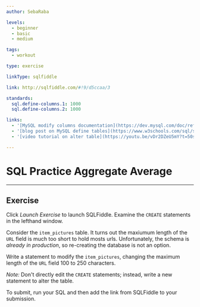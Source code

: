 ```yaml
---
author: SebaRaba

levels:
  - beginner
  - basic
  - medium

tags:
  - workout

type: exercise

linkType: sqlfiddle

link: http://sqlfiddle.com/#!9/d5ccaa/3

standards:
  sql.define-columns.1: 1000
  sql.define-columns.2: 1000

links:
  - '[MySQL modify columns documentation](https://dev.mysql.com/doc/refman/5.7/en/alter-table.html){documentation}'
  - '[blog post on MySQL define tables](https://www.w3schools.com/sql/sql_alter.asp){website}'
  - '[video tutorial on alter table](https://youtu.be/vDr2DZeU5mY?t=50s){video}'

---
```


# SQL Practice Aggregate Average

---        
## Exercise

Click *Launch Exercise* to launch SQLFiddle. Examine the `CREATE` statements in the lefthand window.

Consider the `item_pictures` table. It turns out the maxiumum length of the `URL` field is much too short to hold mosts urls. Unfortunately, the schema is *already in production*, so re-creating the database is not an option.

Write a statement to modify the `item_pictures`, changing the maximum length of the `URL` field 100 to 250 characters. 

*Note:* Don't directly edit the `CREATE` statements; instead, write a new statement to alter the table.

To submit, run your SQL and then add the link from SQLFiddle to your submission.  
 
